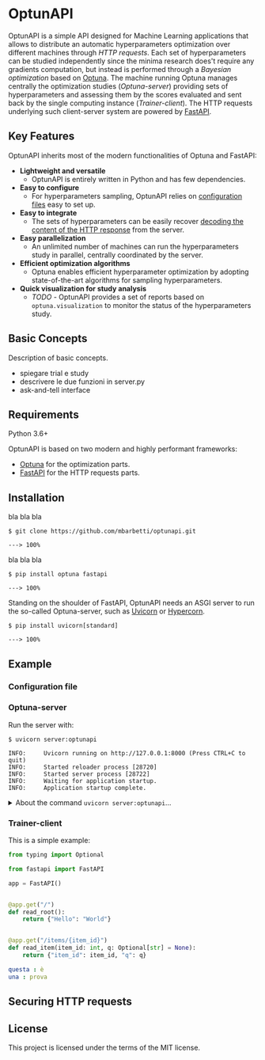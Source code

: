 # OptunAPI

OptunAPI is a simple API designed for Machine Learning applications that allows 
to distribute an automatic hyperparameters optimization over different machines 
through _HTTP requests_. Each set of hyperparameters can be studied independently 
since the minima research does't require any gradients computation, but instead 
is performed through a _Bayesian optimization_ based on [Optuna](https://optuna.org/).
The machine running Optuna manages centrally the optimization studies (_Optuna-server_)
providing sets of hyperparameters and assessing them by the scores evaluated and
sent back by the single computing instance (_Trainer-client_). The HTTP requests
underlying such client-server system are powered by [FastAPI](https://fastapi.tiangolo.com).

## Key Features

OptunAPI inherits most of the modern functionalities of Optuna and FastAPI:

- **Lightweight and versatile**
  - OptunAPI is entirely written in Python and has few dependencies.
- **Easy to configure**
  - For hyperparameters sampling, OptunAPI relies on [configuration files](#configuration-file) easy to set up.
- **Easy to integrate**
  - The sets of hyperparameters can be easily recover [decoding the content of the HTTP response](#trainer-client) from the server.
- **Easy parallelization**
  - An unlimited number of machines can run the hyperparameters study in parallel, centrally coordinated by the server.
- **Efficient optimization algorithms**
  - Optuna enables efficient hyperparameter optimization by adopting state-of-the-art algorithms for sampling hyperparameters.
- **Quick visualization for study analysis**
  - _TODO_ - OptunAPI provides a set of reports based on `optuna.visualization` to monitor the status of the hyperparameters study.

## Basic Concepts

Description of basic concepts.

- spiegare trial e study
- descrivere le due funzioni in server.py
- ask-and-tell interface

## Requirements

Python 3.6+

OptunAPI is based on two modern and highly performant frameworks:

- [Optuna](https://optuna.org/) for the optimization parts.
- [FastAPI](https://fastapi.tiangolo.com) for the HTTP requests parts.

## Installation

bla bla bla

<div class="termy">

```console
$ git clone https://github.com/mbarbetti/optunapi.git

---> 100%
```

</div>

bla bla bla

<div class="termy">

```console
$ pip install optuna fastapi

---> 100%
```

</div>

Standing on the shoulder of FastAPI, OptunAPI needs an ASGI server to run 
the so-called Optuna-server, such as [Uvicorn](https://www.uvicorn.org) 
or [Hypercorn](https://gitlab.com/pgjones/hypercorn).

<div class="termy">

```console
$ pip install uvicorn[standard]

---> 100%
```

</div>

## Example

### Configuration file

### Optuna-server

Run the server with:

<div class="termy">

```console
$ uvicorn server:optunapi

INFO:     Uvicorn running on http://127.0.0.1:8000 (Press CTRL+C to quit)
INFO:     Started reloader process [28720]
INFO:     Started server process [28722]
INFO:     Waiting for application startup.
INFO:     Application startup complete.
```

</div>

<details markdown="1">
<summary>About the command <code>uvicorn server:optunapi</code>...</summary>

The command `uvicorn server:optunapi` refers to:

* `server`: the file `server.py` (the Python "module").
* `optunapi`: the object created inside of `server.py` with the line `optunapi = FastAPI()`.

</details>

### Trainer-client

This is a simple example:

```Python
from typing import Optional

from fastapi import FastAPI

app = FastAPI()


@app.get("/")
def read_root():
    return {"Hello": "World"}


@app.get("/items/{item_id}")
def read_item(item_id: int, q: Optional[str] = None):
    return {"item_id": item_id, "q": q}
```

```YAML
questa : è
una : prova
```

## Securing HTTP requests

## License

This project is licensed under the terms of the MIT license.